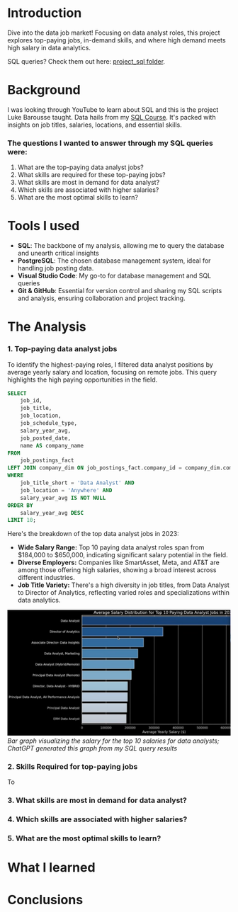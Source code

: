 # Introduction
Dive into the data job market! Focusing on data analyst roles, this project explores top-paying jobs, in-demand skills, and where high demand meets high salary in data analytics.

SQL queries? Check them out here: [project_sql folder](/project_sql/).

# Background
I was looking through YouTube to learn about SQL and this is the project Luke Barousse taught. Data hails from my [SQL Course](https://lukebarousse.com/sql). It's packed with insights on job titles, salaries, locations, and essential skills.

### The questions I wanted to answer through my SQL queries were:
1. What are the top-paying data analyst jobs?
2. What skills are required for these top-paying jobs?
3. What skills are most in demand for data analyst?
4. Which skills are associated with higher salaries?
5. What are the most optimal skills to learn?

# Tools I used
- **SQL**: The backbone of my analysis, allowing me to query the database and unearth critical insights
- **PostgreSQL**: The chosen database management system, ideal for handling job posting data.
- **Visual Studio Code**: My go-to for database management and SQL queries
- **Git & GitHub**: Essential for version control and sharing my SQL scripts and analysis, ensuring collaboration and project tracking.

# The Analysis

### 1. Top-paying data analyst jobs
To identify the highest-paying roles, I filtered data analyst positions by average yearly salary and location, focusing on remote jobs. This query highlights the high paying opportunities in the field.

```sql
SELECT
    job_id,
    job_title,
    job_location,
    job_schedule_type,
    salary_year_avg,
    job_posted_date,
    name AS company_name
FROM
    job_postings_fact
LEFT JOIN company_dim ON job_postings_fact.company_id = company_dim.company_id
WHERE
    job_title_short = 'Data Analyst' AND
    job_location = 'Anywhere' AND
    salary_year_avg IS NOT NULL
ORDER BY
    salary_year_avg DESC
LIMIT 10;
```
Here's the breakdown of the top data analyst jobs in 2023:
- **Wide Salary Range:** Top 10 paying data analyst roles span from $184,000 to $650,000, indicating significant salary potential in the field.
- **Diverse Employers:** Companies like SmartAsset, Meta, and AT&T are among those offering high salaries, showing a broad interest across different industries.
- **Job Title Variety:** There's a high diversity in job titles, from Data Analyst to Director of Analytics, reflecting varied roles and specializations within data analytics.

![Top Paying Roles](assets/top_paying_job.png)
*Bar graph visualizing the salary for the top 10 salaries for data analysts; ChatGPT generated this graph from my SQL query results*


### 2. Skills Required for top-paying jobs
To 



### 3. What skills are most in demand for data analyst?



### 4. Which skills are associated with higher salaries?



### 5. What are the most optimal skills to learn?


# What I learned
# Conclusions


